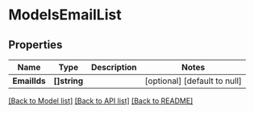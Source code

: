 # ModelsEmailList

## Properties
Name | Type | Description | Notes
------------ | ------------- | ------------- | -------------
**EmailIds** | **[]string** |  | [optional] [default to null]

[[Back to Model list]](../README.md#documentation-for-models) [[Back to API list]](../README.md#documentation-for-api-endpoints) [[Back to README]](../README.md)


